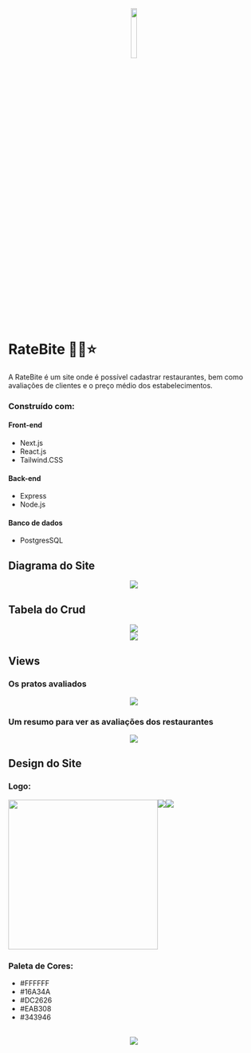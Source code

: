 <div align='center'><img style="width:16%" src='https://github.com/davimgfx/rate-bite/assets/118557337/079fad60-51cc-4188-8352-192067729fd5'/></div>

# RateBite 👩‍🍳⭐
A RateBite é um site onde é possível cadastrar restaurantes, bem como avaliações de clientes e o preço médio dos estabelecimentos.

### Construído com:
#### Front-end
- Next.js <br>
- React.js <br>
- Tailwind.CSS  <br>
#### Back-end
- Express
- Node.js
#### Banco de dados
- PostgresSQL

## Diagrama do Site
<div align='center'><img src="https://github.com/davimgfx/rate-bite/assets/118557337/2178fdc4-70be-4c94-ba49-9a2d0186bbb7"/></div>

## Tabela do Crud
<div align='center'><img src="https://github.com/davimgfx/rate-bite/assets/118557337/2f2cd4f0-42cd-4b38-8916-6b0365db5b61"/></div>
<div align='center'><img src="https://github.com/davimgfx/rate-bite/assets/118557337/923da0e7-92fc-4ef0-a251-4e4d8f5d5226"/></div>

## Views
### Os pratos avaliados
<div align='center'><img src="https://github.com/davimgfx/rate-bite/assets/118557337/3ac42a8e-6e26-41cf-a5b8-ddbc7e94f9b4"/></div>

### Um resumo para ver as avaliações dos restaurantes
<div align='center'><img src="https://github.com/davimgfx/rate-bite/assets/118557337/69333227-b7c8-4d1e-8376-9eb088a7fc9f"/></div>

## Design do Site
### Logo:
<div style="display: flex"/>
<img style="width:300px" src='https://github.com/davimgfx/rate-bite/assets/118557337/079fad60-51cc-4188-8352-192067729fd5'/>
<img src="https://github.com/davimgfx/rate-bite/assets/118557337/4b8a7f1f-527c-44c2-afbc-a25a7f0ba7e4"/>
<img src="https://github.com/davimgfx/rate-bite/assets/118557337/ef3c2c23-76c0-4a6b-ad9f-c67e7d08fd2a"/>
</div>

### Paleta de Cores:
- #FFFFFF
- #16A34A
- #DC2626
- #EAB308
- #343946
<br />

<div align='center'><img src="https://github.com/davimgfx/rate-bite/assets/118557337/a17d97f3-3618-42bc-b8cb-597fafbe87e9"/></div>

